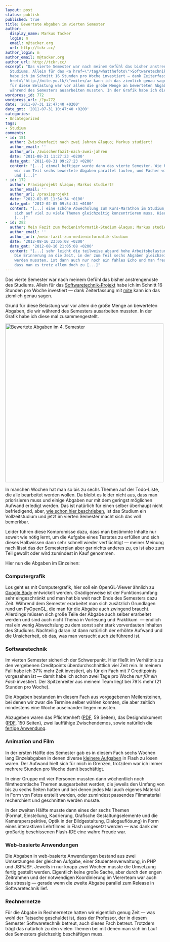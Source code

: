 ```yaml
---
layout: post
status: publish
published: true
title: Bewertete Abgaben im vierten Semester
author:
  display_name: Markus Tacker
  login: m
  email: m@tacker.org
  url: http://tckr.cc/
author_login: m
author_email: m@tacker.org
author_url: http://tckr.cc/
excerpt: "Das vierte Semester war nach meinem Gefühl das bisher anstrengendste des
  Studiums. Allein für das <a href=\"/tag/whatthefoto\">Softwaretechnik-Projekt</a>
  habe ich im Schnitt 16 Stunden pro Woche investiert — dank Zeiterfassung mit <a
  href=\"http://mite.yo.lk/\">mite</a> kann ich das ziemlich genau sagen.\r\n\r\nGrund
  für diese Belastung war vor allem die große Menge an bewerteten Abgaben, die wir
  während des Semesters ausarbeiten mussten. In der Grafik habe ich diese mal zusammengestellt.\r\n\r\n"
wordpress_id: 772
wordpress_url: /?p=772
date: '2011-07-31 12:47:40 +0200'
date_gmt: '2011-07-31 10:47:40 +0200'
categories:
- Uncategorized
tags:
- Studium
comments:
- id: 151
  author: Zwischenfazit nach zwei Jahren &laquo; Markus studiert!
  author_email: ''
  author_url: /zwischenfazit-nach-zwei-jahren
  date: '2011-08-31 11:27:23 +0200'
  date_gmt: '2011-08-31 09:27:23 +0200'
  content: "[...] einmal heftiger wurde dann das vierte Semester. Wie bereits berichtet hatten
    wir zum Teil sechs bewertete Abgaben parallel laufen, und Fächer wie Rechnernetze
    und [...]"
- id: 172
  author: Praxisprojekt &laquo; Markus studiert!
  author_email: ''
  author_url: /praxisprojekt
  date: '2012-02-05 11:54:34 +0100'
  date_gmt: '2012-02-05 09:54:34 +0100'
  content: "[...] eine schöne Abwechslung zum Kurs-Marathon im Studium, bei dem man
    sich auf viel zu viele Themen gleichzeitig konzentrieren muss. Hier kann man sich
    [...]"
- id: 282
  author: Mein Fazit zum Medieninformatik-Studium &laquo; Markus studiert!
  author_email: ''
  author_url: /mein-fazit-zum-medieninformatik-studium
  date: '2012-08-16 23:05:08 +0200'
  date_gmt: '2012-08-16 21:05:08 +0200'
  content: "[...] sehr leicht die teilweise absurd hohe Arbeitsbelastung verschmerzen.
    Die Erinnerung an die Zeit, in der zum Teil sechs Abgaben gleichzeitig bearbeitet
    werden mussten, ist dann auch nur noch ein fahles Echo und man freut sich eher,
    dass man es trotz allem doch zu [...]"
---
```

<p>Das vierte Semester war nach meinem Gefühl das bisher anstrengendste des Studiums. Allein für das <a href="/tag/whatthefoto">Softwaretechnik-Projekt</a> habe ich im Schnitt 16 Stunden pro Woche investiert — dank Zeiterfassung mit <a href="http://mite.yo.lk/">mite</a> kann ich das ziemlich genau sagen.</p>
<p>Grund für diese Belastung war vor allem die große Menge an bewerteten Abgaben, die wir während des Semesters ausarbeiten mussten. In der Grafik habe ich diese mal zusammengestellt.</p>
<p><a id="more"></a><a id="more-772"></a></p>
<p><a href="http://www.flickr.com/photos/tacker/5993505472/sizes/l/in/photostream/"><img src="http://farm7.static.flickr.com/6002/5993505472_ca6a5f6068.jpg" alt="Bewertete Abgaben im 4. Semester" width="500" /></a></p>
<p>In manchen Wochen hat man so bis zu sechs Themen auf der Todo-Liste, die alle bearbeitet werden wollen. Da bleibt es leider nicht aus, dass man priorisieren muss und einige Abgaben nur mit dem geringst möglichen Aufwand erledigt werden. Das ist natürlich für einen selber überhaupt nicht befriedigend, aber, <a href="/studieren-und-arbeiten">wie schon hier beschrieben</a>, ist das Studium ein Vollzeitstudium und jetzt im vierten Semester macht sich das voll bemerkbar.</p>
<p>Leider führen diese Kompromisse dazu, dass man bestimmte Inhalte nur soweit wie nötig lernt, um die Aufgabe eines Testates zu erfüllen und sich dieses Halbwissen dann sehr schnell wieder verflüchtigt — meiner Meinung nach lässt das der Semesterplan aber gar nichts anderes zu, es ist also zum Teil gewollt oder wird zumindest in Kauf genommen.</p>
<p>Hier nun die Abgaben im Einzelnen:</p>
<h3 class="textimage">Computergrafik</h3>
<p>Los geht es mit Computergrafik, hier soll ein OpenGL-Viewer ähnlich zu <a href="http://bodybrowser.googlelabs.com/">Google Body</a> entwickelt werden. Gnädigerweise ist der Funktionsumfang sehr eingeschränkt und man hat bis weit nach Ende des Semesters dazu Zeit. Während dem Semester erarbeitet man sich zusätzlich Grundlagen rund um PyOpenGL, die man für die Abgabe auch zwingend braucht. Allerdings müssen sich große Teile der Abgabe auch selber erarbeitet werden und sind auch nicht Thema in Vorlesung und Praktikum  — endlich mal ein wenig Abwechslung zu dem sonst sehr stark vorverdauten Inhalten des Studiums. Nachteilig daran ist dann natürlich der erhöhte Aufwand und die Unsicherheit, ob das, was man versucht auch zielführend ist.</p>
<h3 class="textimage">Softwaretechnik</h3>
<p>Im vierten Semester sicherlich der Schwerpunkt. Hier fließt im Verhältnis zu den vergebenen Creditpoints überdurchschnittlich viel Zeit rein. In meinem Fall habe ich 37% mehr Zeit investiert, als für ein Fach mit 7 Creditpoints vorgesehen ist — damit habe ich schon zwei Tage pro Woche <em>nur für ein Fach</em> investiert. Der Spitzenreiter aus meinem Team liegt bei 79% mehr (21 Stunden pro Woche).</p>
<p>Die Abgaben bestanden im diesem Fach aus vorgegebenen Meilensteinen, bei denen wir zwar die Termine selber wählen konnten, die aber zeitlich mindestens eine Woche auseinander liegen mussten.</p>
<p>Abzugeben waren das Pflichtenheft (<a href="/svn/WTF/Pflichtenheft.pdf">PDF</a>, 59 Seiten), das Designdokument (<a href="/svn/WTF/Designdokument.pdf">PDF</a>, 150 Seiten), zwei lauffähige Zwischendemos, sowie natürlich die <a href="/what-the-foto-demo-videos">fertige Anwendung</a>.</p>
<h3 class="textimage">Animation und Film</h3>
<p>In der ersten Hälfte des Semester gab es in diesem Fach sechs Wochen lang Einzelabgaben in denen diverse <a href="/tag/filmanimation">kleinere Aufgaben</a> in Flash zu lösen waren. Der Aufwand hielt sich für mich in Grenzen, trotzdem war ich immer mehrere Stunden pro Woche damit beschäftigt.</p>
<p>In einer Gruppe mit vier Personen mussten dann wöchentlich noch filmtheoretische Themen ausgearbeitet werden, die jeweils den Umfang von bis zu sechs Seiten hatten und bei denen jedes Mal auch eigenes Material in Form von Fotos erstellt werden, oder zumindest passendes Filmmaterial recherchiert und geschnitten werden musste.</p>
<p>In der zweiten Hälfte musste dann eines der sechs Themen (Format, Einstellung, Kadrierung, Grafische Gestaltungselemente und die Kameraperspektive, Optik in der Bildgestaltung, Dialogauflösung) in Form eines interaktiven Lehrfilmes in Flash umgesetzt werden — was dank der großartig beschissenen Flash-IDE eine wahre Freude war.</p>
<h3 class="textimage">Web-basierte Anwendungen</h3>
<p>Die Abgaben in web-basierte Anwendungen bestand aus zwei Umsetzungen der gleichen Aufgabe, einer Studentenverwaltung, in PHP und JSP/JSF. Jeweils in nur knapp zwei Wochen musste die Umsetzung fertig gestellt werden. Eigentlich keine große Sache, aber durch den engen Zeitrahmen und der notwendigen Koordinierung im Viererteam war auch das stressig — gerade wenn die zweite Abgabe parallel zum Release in Softwaretechnik lief.</p>
<h3 class="textimage">Rechnernetze</h3>
<p>Für die Abgabe in Rechnernetze hatten wir eigentlich genug Zeit — was wohl der Tatsache geschuldet ist, dass der Professor, der in diesem Semester Softwaretechnik betreut, auch dieses Fach betreut. Trotzdem trägt das natürlich zu den vielen Themen bei mit denen man sich im Lauf des Semesters gleichzeitig beschäftigen muss.</p>
